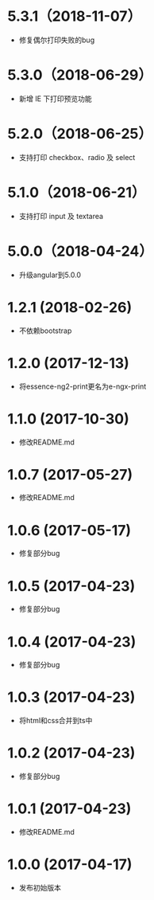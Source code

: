 # 5.3.1（2018-11-07）

- 修复偶尔打印失败的bug

# 5.3.0（2018-06-29）

- 新增 IE 下打印预览功能

# 5.2.0（2018-06-25）

- 支持打印 checkbox、radio 及 select

# 5.1.0（2018-06-21）

- 支持打印 input 及 textarea

# 5.0.0（2018-04-24）

- 升级angular到5.0.0

# 1.2.1 (2018-02-26)

- 不依赖bootstrap

# 1.2.0 (2017-12-13)

- 将essence-ng2-print更名为e-ngx-print

# 1.1.0 (2017-10-30)

- 修改README.md

# 1.0.7 (2017-05-27)

- 修改README.md

# 1.0.6 (2017-05-17)

- 修复部分bug

# 1.0.5 (2017-04-23)

- 修复部分bug

# 1.0.4 (2017-04-23)

- 修复部分bug

# 1.0.3 (2017-04-23)

- 将html和css合并到ts中

# 1.0.2 (2017-04-23)

- 修复部分bug

# 1.0.1 (2017-04-23)

- 修改README.md

# 1.0.0 (2017-04-17)

- 发布初始版本
